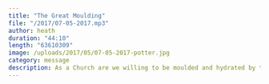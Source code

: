 ```yaml
---
title: "The Great Moulding"
file: "/2017/07-05-2017.mp3"
author: heath
duration: "44:10"
length: "63610309"
image: /uploads/2017/05/07-05-2017-potter.jpg
category: message
description: As a Church are we willing to be moulded and hydrated by the ultimate potter?
---
```

